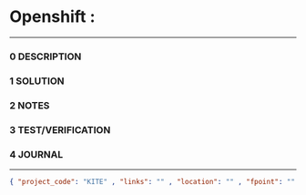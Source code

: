 # Openshift :

--------------------------------

### 0 DESCRIPTION

### 1 SOLUTION

### 2 NOTES

### 3 TEST/VERIFICATION

### 4 JOURNAL

--------------------------------

```json
{ "project_code": "KITE" , "links": "" , "location": "" , "fpoint": "" }
```
